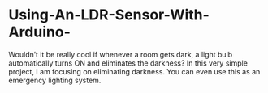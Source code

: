 # Using-An-LDR-Sensor-With-Arduino-
Wouldn’t it be really cool if whenever a room gets dark, a light bulb automatically turns ON and eliminates the darkness? In this very simple project, I am focusing on eliminating darkness. You can even use this as an emergency lighting system.
